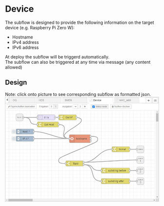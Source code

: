 # Device

The subflow is designed to provide the following information on the target device (e.g. Raspberry Pi Zero W):  
* Hostname
* IPv4 address
* IPv6 address

At deploy the subflow will be triggerd automatically.  
The subflow can also be triggered at any time via message (any content allowed)

## Design
Note: click onto picture to see corresponding subflow as formatted json.
[![Device](Subflow_Device_Design_2021-03-05_flows.jpg)](Subflow_Device_Design_2021-03-05_flows.json)  
